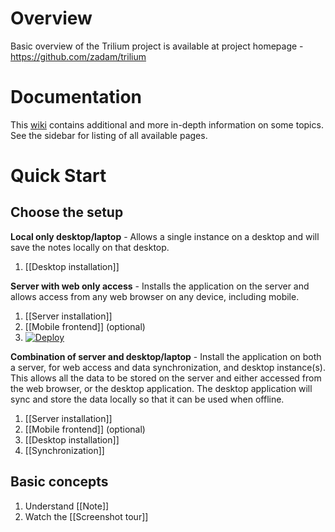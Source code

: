 # Overview
Basic overview of the Trilium project is available at project homepage - https://github.com/zadam/trilium

# Documentation
This [wiki](https://github.com/zadam/trilium/wiki) contains additional and more in-depth information on some topics. See the sidebar for listing of all available pages.

# Quick Start
## Choose the setup

**Local only desktop/laptop** - Allows a single instance on a desktop and will save the notes locally on that desktop.
1. [[Desktop installation]]

**Server with web only access** - Installs the application on the server and allows access from any web browser on any device, including mobile.
1. [[Server installation]]
2. [[Mobile frontend]] (optional)
3. [![Deploy](https://www.herokucdn.com/deploy/button.svg)](https://heroku.com/deploy?template=https://github.com/feilongfl/trilium-heroku)

**Combination of server and desktop/laptop** - Install the application on both a server, for web access and data synchronization, and desktop instance(s). This allows all the data to be stored on the server and either accessed from the web browser, or the desktop application. The desktop application will sync and store the data locally so that it can be used when offline.
1. [[Server installation]]
2. [[Mobile frontend]] (optional)
3. [[Desktop installation]]
4. [[Synchronization]]

## Basic concepts
1. Understand [[Note]]
2. Watch the [[Screenshot tour]]

